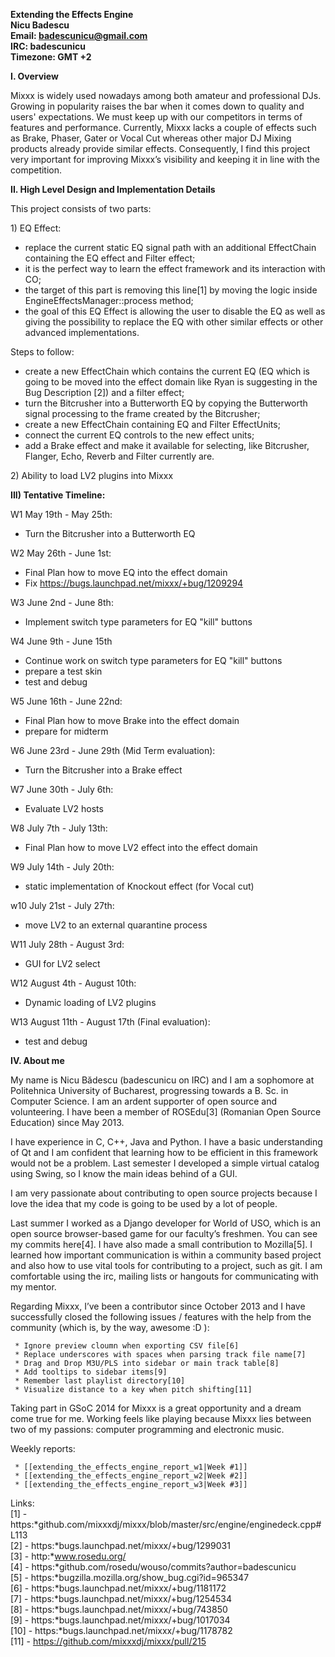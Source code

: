 **Extending the Effects Engine  
Nicu Badescu  
Email: badescunicu@gmail.com  
IRC: badescunicu  
Timezone: GMT +2**

**I. Overview**

Mixxx is widely used nowadays among both amateur and professional DJs.
Growing in popularity raises the bar when it comes down to quality and
users' expectations. We must keep up with our competitors in terms of
features and performance. Currently, Mixxx lacks a couple of effects
such as Brake, Phaser, Gater or Vocal Cut whereas other major DJ Mixing
products already provide similar effects. Consequently, I find this
project very important for improving Mixxx’s visibility and keeping it
in line with the competition.

**II. High Level Design and Implementation Details**

This project consists of two parts:

1\) EQ Effect:

  - replace the current static EQ signal path with an additional
    EffectChain containing the EQ effect and Filter effect;
  - it is the perfect way to learn the effect framework and its
    interaction with CO;
  - the target of this part is removing this line\[1\] by moving the
    logic inside EngineEffectsManager::process method;
  - the goal of this EQ Effect is allowing the user to disable the EQ as
    well as giving the possibility to replace the EQ with other similar
    effects or other advanced implementations.

Steps to follow:

  - create a new EffectChain which contains the current EQ (EQ which is
    going to be moved into the effect domain like Ryan is suggesting in
    the Bug Description \[2\]) and a filter effect;
  - turn the Bitcrusher into a Butterworth EQ by copying the Butterworth
    signal processing to the frame created by the Bitcrusher;
  - create a new EffectChain containing EQ and Filter EffectUnits;
  - connect the current EQ controls to the new effect units;
  - add a Brake effect and make it available for selecting, like
    Bitcrusher, Flanger, Echo, Reverb and Filter currently are.

2\) Ability to load LV2 plugins into Mixxx

**III) Tentative Timeline:**

W1 May 19th - May 25th:

  - Turn the Bitcrusher into a Butterworth EQ

W2 May 26th - June 1st:

  - Final Plan how to move EQ into the effect domain
  - Fix <https://bugs.launchpad.net/mixxx/+bug/1209294>

W3 June 2nd - June 8th:

  - Implement switch type parameters for EQ "kill" buttons

W4 June 9th - June 15th

  - Continue work on switch type parameters for EQ "kill" buttons
  - prepare a test skin
  - test and debug

W5 June 16th - June 22nd:

  - Final Plan how to move Brake into the effect domain
  - prepare for midterm

W6 June 23rd - June 29th (Mid Term evaluation):

  - Turn the Bitcrusher into a Brake effect

W7 June 30th - July 6th:

  - Evaluate LV2 hosts

W8 July 7th - July 13th:

  - Final Plan how to move LV2 effect into the effect domain

W9 July 14th - July 20th:

  - static implementation of Knockout effect (for Vocal cut) 

w10 July 21st - July 27th:

  - move LV2 to an external quarantine process

W11 July 28th - August 3rd:

  - GUI for LV2 select

W12 August 4th - August 10th:

  - Dynamic loading of LV2 plugins

W13 August 11th - August 17th (Final evaluation):

  - test and debug 

**IV. About me**

My name is Nicu Bădescu (badescunicu on IRC) and I am a sophomore at
Politehnica University of Bucharest, progressing towards a B. Sc. in
Computer Science. I am an ardent supporter of open source and
volunteering. I have been a member of ROSEdu\[3\] (Romanian Open Source
Education) since May 2013.

I have experience in C, C++, Java and Python. I have a basic
understanding of Qt and I am confident that learning how to be efficient
in this framework would not be a problem. Last semester I developed a
simple virtual catalog using Swing, so I know the main ideas behind of a
GUI.

I am very passionate about contributing to open source projects because
I love the idea that my code is going to be used by a lot of people.

Last summer I worked as a Django developer for World of USO, which is an
open source browser-based game for our faculty’s freshmen. You can see
my commits here\[4\]. I have also made a small contribution to
Mozilla\[5\]. I learned how important communication is within a
community based project and also how to use vital tools for contributing
to a project, such as git. I am comfortable using the irc, mailing lists
or hangouts for communicating with my mentor.

Regarding Mixxx, I’ve been a contributor since October 2013 and I have
successfully closed the following issues / features with the help from
the community (which is, by the way, awesome :D ):

``` 
 * Ignore preview cloumn when exporting CSV file[6]
 * Replace underscores with spaces when parsing track file name[7]
 * Drag and Drop M3U/PLS into sidebar or main track table[8]
 * Add tooltips to sidebar items[9]
 * Remember last playlist directory[10]
 * Visualize distance to a key when pitch shifting[11]
```

Taking part in GSoC 2014 for Mixxx is a great opportunity and a dream
come true for me. Working feels like playing because Mixxx lies between
two of my passions: computer programming and electronic music.

Weekly reports:

``` 
 * [[extending_the_effects_engine_report_w1|Week #1]]
 * [[extending_the_effects_engine_report_w2|Week #2]]
 * [[extending_the_effects_engine_report_w3|Week #3]]
```

Links:  
\[1\] -
https:*github.com/mixxxdj/mixxx/blob/master/src/engine/enginedeck.cpp\#L113  
\[2\] - https:*bugs.launchpad.net/mixxx/+bug/1299031  
\[3\] - http:*www.rosedu.org/  
\[4\] - https:*github.com/rosedu/wouso/commits?author=badescunicu  
\[5\] - https:*bugzilla.mozilla.org/show\_bug.cgi?id=965347  
\[6\] - https:*bugs.launchpad.net/mixxx/+bug/1181172  
\[7\] - https:*bugs.launchpad.net/mixxx/+bug/1254534  
\[8\] - https:*bugs.launchpad.net/mixxx/+bug/743850  
\[9\] - https:*bugs.launchpad.net/mixxx/+bug/1017034  
\[10\] - https:*bugs.launchpad.net/mixxx/+bug/1178782  
\[11\] - https://github.com/mixxxdj/mixxx/pull/215
